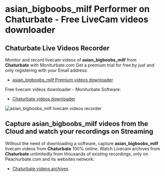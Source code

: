 # asian_bigboobs_milf Performer on Chaturbate - Free LiveCam videos downloader

## Chaturbate Live Videos Recorder

Monitor and record livecam videos of **asian_bigboobs_milf** from **Chaturbate** with Moniturbate.com
Get a premium trial for free by just and only registering with your Email address:
* [asian_bigboobs_milf Premium videos downloader](https://moniturbate.com/request-demo-licence-key.html)

Free livecam videos downloader - Moniturbate Software:
* [Chaturbate videos downloader](https://moniturbate.com/moniturbate-download-software.html)

![asian_bigboobs_milf livecam videos recorder](https://peachurnet.com/templates/moniturbate-software.png)


## Capture asian_bigboobs_milf videos from the Cloud and watch your recordings on Streaming

Without the need of downloading a software, capture **asian_bigboobs_milf** livecam videos from **Chaturbate** 100% online.
Watch Livecam archives from **Chaturbate** unlimitedly from thousands of existing recordings, only on Peachurbate.com and its websites network:
* [Chaturbate videos archives](https://peachurnet.com/)